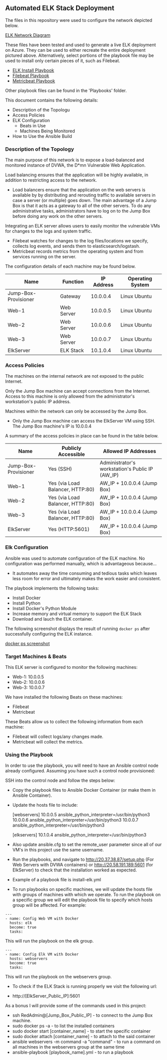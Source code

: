 ## Automated ELK Stack Deployment

The files in this repository were used to configure the network depicted below.

[ELK Network Diagram](https://github.com/Zoott/Senko-S-Bootcamp/blob/master/13%20-%20Elk%20Stack%20Project%20-%20Github%20Fundamentals/Images/NetworkDiagram.png)

These files have been tested and used to generate a live ELK deployment on Azure. They can be used to either recreate the entire deployment pictured above. Alternatively, select portions of the playbook file may be used to install only certain pieces of it, such as Filebeat.

  - [ELK Install Playbook](https://github.com/Zoott/Senko-S-Bootcamp/blob/master/13%20-%20Elk%20Stack%20Project%20-%20Github%20Fundamentals/Playbooks/install-elk.yml)
  - [Filebeat Playbook](https://github.com/Zoott/Senko-S-Bootcamp/blob/master/13%20-%20Elk%20Stack%20Project%20-%20Github%20Fundamentals/Playbooks/filebeat-playbook.yml)
  - [Metricbeat Playbook](https://github.com/Zoott/Senko-S-Bootcamp/blob/master/13%20-%20Elk%20Stack%20Project%20-%20Github%20Fundamentals/Playbooks/metricbeat-playbook.yml)

Other playbook files can be found in the 'Playbooks' folder.

This document contains the following details:
- Description of the Topologu
- Access Policies
- ELK Configuration
  - Beats in Use
  - Machines Being Monitored
- How to Use the Ansible Build


### Description of the Topology

The main purpose of this network is to expose a load-balanced and monitored instance of DVWA, the D*mn Vulnerable Web Application.

Load balancing ensures that the application will be highly available, in addition to restricting access to the network.
- Load balancers ensure that the application on the web servers is available by by distributing and rerouting traffic to available servers in case a server (or multiple) goes down. The main advantage of a Jump Box is that it acts as a gateway to all of the other servers. To do any administrative tasks, administrators have to log on to the Jump Box before doing any work on the other servers. 

Integrating an ELK server allows users to easily monitor the vulnerable VMs for changes to the logs and system traffic.
- Filebeat watches for changes to the log files/locations we specify, collects log events, and sends them to elasticsearch/logstash.
- Metricbeat records metrics from the operating system and from services running on the server.

The configuration details of each machine may be found below.

| Name                 | Function   | IP Address | Operating System |
|----------------------|------------|------------|------------------|
| Jump-Box-Provisioner | Gateway    | 10.0.0.4   | Linux Ubuntu     |
| Web-1                | Web Server | 10.0.0.5   | Linux Ubuntu     |
| Web-2                | Web Server | 10.0.0.6   | Linux Ubuntu     |
| Web-3                | Web Server | 10.0.0.7   | Linux Ubuntu     |
| ElkServer            | ELK Stack  | 10.1.0.4   | Linux Ubuntu     |

### Access Policies

The machines on the internal network are not exposed to the public Internet. 

Only the Jump Box machine can accept connections from the Internet. Access to this machine is only allowed from the administrator's workstation's public IP address.

Machines within the network can only be accessed by the Jump Box.
- Only the Jump Box machine can access the ElkServer VM using SSH. The Jump Box machine's IP is 10.0.0.4

A summary of the access policies in place can be found in the table below.

| Name                 | Publicly Accessible              | Allowed IP Addresses                            |
|----------------------|----------------------------------|-------------------------------------------------|
| Jump-Box-Provisioner | Yes (SSH)                        | Administrator's workstation's Public IP (AW_IP) |
| Web-1                | Yes (via Load Balancer, HTTP:80) | AW_IP + 10.0.0.4 (Jump Box)                     |
| Web-2                | Yes (via Load Balancer, HTTP:80) | AW_IP + 10.0.0.4 (Jump Box)                     |
| Web-3                | Yes (via Load Balancer, HTTP:80) | AW_IP + 10.0.0.4 (Jump Box)                     |
| ElkServer            | Yes (HTTP:5601)                  | AW_IP + 10.0.0.4 (Jump Box)                     |

### Elk Configuration

Ansible was used to automate configuration of the ELK machine. No configuration was performed manually, which is advantageous because...
- It automates away the time consuming and tedious tasks which leaves less room for error and ultimately makes the work easier and consistent.

The playbook implements the following tasks:
- Install Docker
- Install Python
- Install Docker's Python Module
- Increase memory and virtual memory to support the ELK Stack
- Download and lauch the ELK container.

The following screenshot displays the result of running `docker ps` after successfully configuring the ELK instance.

[docker ps screenshot](https://github.com/Zoott/Senko-S-Bootcamp/blob/master/13%20-%20Elk%20Stack%20Project%20-%20Github%20Fundamentals/Images/docker_ps.png)

### Target Machines & Beats
This ELK server is configured to monitor the following machines:
- Web-1: 10.0.0.5
- Web-2: 10.0.0.6
- Web-3: 10.0.0.7

We have installed the following Beats on these machines:
- Filebeat
- Metricbeat

These Beats allow us to collect the following information from each machine:
- Filebeat will collect logs/any changes made.
- Metricbeat will collect the metrics.

### Using the Playbook
In order to use the playbook, you will need to have an Ansible control node already configured. Assuming you have such a control node provisioned: 

SSH into the control node and follow the steps below:
- Copy the playbook files to Ansible Docker Container (or make them in Ansible Container).
- Update the hosts file to include:

   [webservers]
   10.0.0.5 ansible_python_interpreter=/usr/bin/python3
   10.0.0.6 ansible_python_interpreter=/usr/bin/python3
   10.0.0.7 ansible_python_interpreter=/usr/bin/python3

   [elkservers]
   10.1.0.4 ansible_python_interpreter=/usr/bin/python3

- Also update ansible.cfg to set the remote_user parameter since all of our VM's in this project use the same username.
- Run the playbooks, and navigate to http://20.37.38.87/setup.php (For Web Servers with DVWA containers) or http://20.58.191.189:5601 (for ElkServer) to check that the installation worked as expected.

- Example of a playbook file is install-elk.yml
- To run playbooks on specific machines, we will update the hosts file with groups of machines with which we operate. To run the playbook on a specific group we will edit the playbook file to specify which hosts group will be affected. For example:

```
---
- name: Config Web VM with Docker
  hosts: elk
  become: true
  tasks:
```
This will run the playbook on the elk group.

```
---
- name: Config Elk VM with Docker
  hosts: webservers
  become: true
  tasks:
```
This will run the playbook on the webservers group.

- To check if the ELK Stack is running properly we visit the following url:

 - http://[ElkServer_Public_IP]:5601


As a bonus I will provide some of the commands used in this project:

- ssh RedAdmin@[Jump_Box_Public_IP] - to connect to the Jump Box machine.
- sudo docker ps -a  - to list the installed containers
- sudo docker start [container_name] - to start the specific container
- sudo docker attach [container_name] - to attach to the said container
- ansible webservers -m command -a "command"  - to run a command on all machines in the webservers group at the same time
- ansible-playbook [playbook_name].yml - to run a playbook